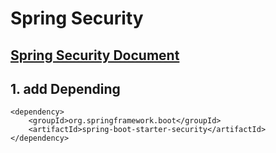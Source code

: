 # Spring Security

## [Spring Security Document](https://spring.io/projects/spring-security)

## 1. add Depending

```markup
<dependency>
    <groupId>org.springframework.boot</groupId>
    <artifactId>spring-boot-starter-security</artifactId>
</dependency>
```

